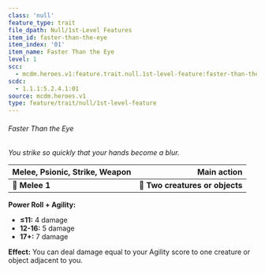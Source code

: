 ```yaml
---
class: 'null'
feature_type: trait
file_dpath: Null/1st-Level Features
item_id: faster-than-the-eye
item_index: '01'
item_name: Faster Than the Eye
level: 1
scc:
  - mcdm.heroes.v1:feature.trait.null.1st-level-feature:faster-than-the-eye
scdc:
  - 1.1.1:5.2.4.1:01
source: mcdm.heroes.v1
type: feature/trait/null/1st-level-feature
---
```


###### Faster Than the Eye

*You strike so quickly that your hands become a blur.*

| **Melee, Psionic, Strike, Weapon** |                 **Main action** |
| ---------------------------------- | ------------------------------: |
| **📏 Melee 1**                     | **🎯 Two creatures or objects** |

**Power Roll + Agility:**

- **≤11:** 4 damage
- **12-16:** 5 damage
- **17+:** 7 damage

**Effect:** You can deal damage equal to your Agility score to one creature or object adjacent to you.
